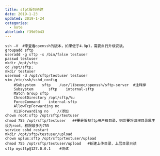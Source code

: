 ```yaml
---
title: sfpt服务搭建
date: 2019-1-23
updated: 2019-1-24
categories:
  - note
abbrlink: f39d9b43
---
```

    ssh –V  #来查看openssh的版本，如果低于4.8p1，需要自行升级安装，
    groupadd sftp  
    useradd -g sftp -s /bin/false testuser   
    passwd testuser
    mkdir /opt/sftp   
    cd /opt/sftp;      
    mkdir testuser
    usermod -d /opt/sftp/testuser testuser
    vim /etc/ssh/sshd_config
        #Subsystem   sftp    /usr/libexec/openssh/sftp-server  #注释掉
        Subsystem       sftp    internal-sftp  
        Match Group sftp  
        ChrootDirectory /opt/sftp/%u  
        ForceCommand    internal-sftp  
        AllowTcpForwarding no  
        X11Forwarding no    //添加
    chown root:sftp /opt/sftp/testuser 
    chmod 755 /opt/sftp/testuser   ##要是限制ftp用户根目录，则需要将改根目录属主设为root，权限最多为755
    service sshd restart  
    mkdir /opt/sftp/testuser/upload  
    chown uplus:sftp /opt/sftp/testuser/upload  
    chmod 755 /opt/sftp/testuser/upload   #新建上传目录，上层目录只读
    sftp mysftp@127.0.0.1    #测试